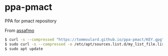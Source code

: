 # ppa-pmact
PPA for pmact repository

From [assafmo](https://assafmo.github.io/2019/05/02/ppa-repo-hosted-on-github.html)

```bash
$ curl -s --compressed "https://tommoulard.github.io/ppa-pmact/KEY.gpg" | sudo apt-key add -
$ sudo curl -s --compressed -o /etc/apt/sources.list.d/my_list_file.list "https://tommoulard.github.io/ppa-pmact/my_list_file.list"
$ sudo apt update
````
